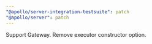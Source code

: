 ```yaml
---
"@apollo/server-integration-testsuite": patch
"@apollo/server": patch
---
```


Support Gateway. Remove executor constructor option.
